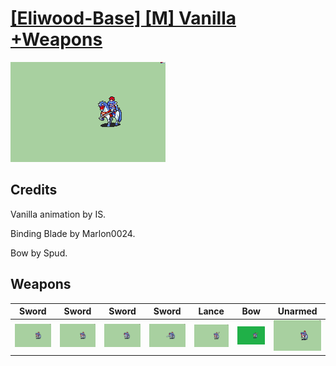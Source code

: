 # [\[Eliwood-Base\] \[M\] Vanilla +Weapons](./)

<img src="./1.%20Sword/Sword_000.png" alt="[Eliwood-Base] [M] Vanilla +Weapons standing" />

## Credits

Vanilla animation by IS.

Binding Blade by Marlon0024.

Bow by Spud.



## Weapons


|Sword |Sword |Sword |Sword |Lance |Bow |Unarmed |
|  :---: | :---: | :---: | :---: | :---: | :---: | :---: |
| <img alt="Sword animation" src="./1.%20Sword/Sword.gif" /> | <img alt="Sword animation" src="./1.%20Sword%20(Binding%20Blade)%20%7BMarlon0024%7D/Sword.gif" /> | <img alt="Sword animation" src="./1.%20Sword%20(Durandal%20Beta)/Sword.gif" /> | <img alt="Sword animation" src="./1.%20Sword%20(Durandal)/Sword.gif" /> | <img alt="Lance animation" src="./2.%20Lance/Lance.gif" /> | <img alt="Bow animation" src="./5.%20Bow%20%7BSpud%7D/Bow.gif" /> | <img alt="Unarmed animation" src="./8.%20Unarmed/Unarmed.gif" /> |
